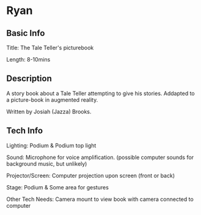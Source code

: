 # Ryan


## Basic Info

Title: The Tale Teller's picturebook

Length: 8-10mins


## Description
A story book about a Tale Teller attempting to give his stories. Addapted to a picture-book in augmented reality.

Written by Josiah (Jazza) Brooks.


## Tech Info

Lighting: Podium & Podium top light

Sound: Microphone for voice amplification. (possible computer sounds for background music, but unlikely)

Projector/Screen: Computer projection upon screen (front or back)

Stage: Podium & Some area for gestures

Other Tech Needs: Camera mount to view book with camera connected to computer
